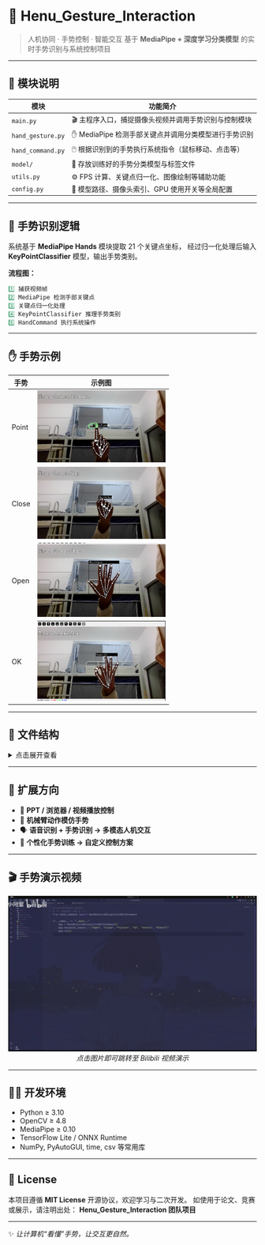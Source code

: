 # 🤖 Henu_Gesture_Interaction

> 人机协同 · 手势控制 · 智能交互
> 基于 **MediaPipe + 深度学习分类模型** 的实时手势识别与系统控制项目

---

## 🧩 模块说明

| 模块                | 功能简介                             |
| ----------------- | -------------------------------- |
| `main.py`         | 🎬 主程序入口，捕捉摄像头视频并调用手势识别与控制模块     |
| `hand_gesture.py` | ✋ MediaPipe 检测手部关键点并调用分类模型进行手势识别 |
| `hand_command.py` | 🖱️ 根据识别到的手势执行系统指令（鼠标移动、点击等）     |
| `model/`          | 🧠 存放训练好的手势分类模型与标签文件             |
| `utils.py`        | ⚙️ FPS 计算、关键点归一化、图像绘制等辅助功能       |
| `config.py`       | 🧾 模型路径、摄像头索引、GPU 使用开关等全局配置      |

---

## 🧠 手势识别逻辑

系统基于 **MediaPipe Hands** 模块提取 21 个关键点坐标，
经过归一化处理后输入 **KeyPointClassifier** 模型，输出手势类别。

**流程图：**

```python
1️⃣ 捕获视频帧  
2️⃣ MediaPipe 检测手部关键点  
3️⃣ 关键点归一化处理  
4️⃣ KeyPointClassifier 推理手势类别  
5️⃣ HandCommand 执行系统操作
```

---

## ✋ 手势示例

<div align="center">

| 手势    | 示例图                                                     |
| ----- | ------------------------------------------------------- |
| Point | <img src="doc/Point.png" alt="手势演示:point" width="260"/> |
| Close | <img src="doc/Close.png" alt="手势演示:close" width="260"/> |
| Open  | <img src="doc/Open.png" alt="手势演示:open" width="260"/>   |
| OK    | <img src="doc/OK.png" alt="手势演示:OK" width="260"/>       |

</div>

---

## 📁 文件结构

<details>
<summary>点击展开查看</summary>

```text
Henu_Gesture_Interaction
├──  config.py
├──  CSV
│  ├──  main_csv
│  │  ├──  main_data
│  │  │  ├──  keypoint.csv
│  │  │  └──  point_history.csv
│  │  └──  main_lable
│  │     ├──  keypoint_classifier_label.csv
│  │     └──  point_history_classifier_label.csv
│  └──  other_csv
├──  doc
│  ├──  Close.png
│  ├──  OK.png
│  ├──  Open.png
│  ├──  Point.png
│  └──  preview.png
├──  hand_command.py
├──  hand_gesture.py
├──  keypoint_data
│  └──  keypoint_data.csv
├──  LICENSE
├──  main.py
├──  model
│  ├──  main_model
│  │  ├──  keypoint_classifier.tflite
│  │  └──  point_history_classifier.tflite
│  └──  other_model
│     └──  keypoint_classifier.tflite
├──  README.md
├──  requirements.txt
├──  train
│  ├──  __init__.py
│  ├──  collect_gesture_data.py
│  └──  train_keypoint_classifier.py
├──  ts.py
└──  utils
   ├──  __init__.py
   ├──  Classifier
   │  ├──  keypoint_classifier.py
   │  └──  point_history_classifier.py
   └──  cvfpscalc.py
```

</details>

---

## 🚀 扩展方向

* 🎥 **PPT / 浏览器 / 视频播放控制**
* 🤖 **机械臂动作模仿手势**
* 🗣️ **语音识别 + 手势识别 → 多模态人机交互**
* 🧩 **个性化手势训练 → 自定义控制方案**

---

## 🎬 手势演示视频

<div align="center">
  <a href="https://www.bilibili.com/video/BV1mmyaB1Eqo?t=0" target="_blank">
    <img src="doc/preview.png" alt="手势演示预览" width="720"/>
  </a>
  <br>
  <em>点击图片即可跳转至 Bilibili 视频演示</em>
</div>

---

## 🧑‍💻 开发环境

* Python ≥ 3.10
* OpenCV ≥ 4.8
* MediaPipe ≥ 0.10
* TensorFlow Lite / ONNX Runtime
* NumPy, PyAutoGUI, time, csv 等常用库

---

## 📜 License

本项目遵循 **MIT License** 开源协议，欢迎学习与二次开发。
如使用于论文、竞赛或展示，请注明出处：
**Henu_Gesture_Interaction 团队项目**

---

✨ *让计算机“看懂”手势，让交互更自然。*
